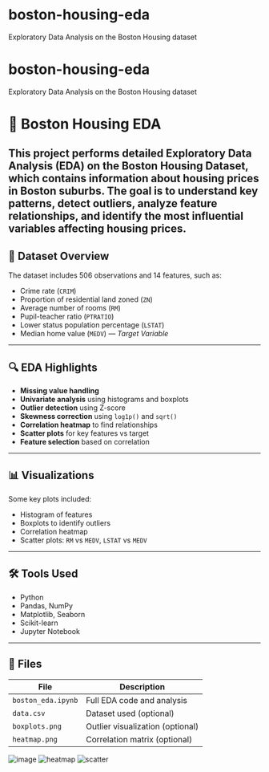 # boston-housing-eda
Exploratory Data Analysis on the Boston Housing dataset
# boston-housing-eda
Exploratory Data Analysis on the Boston Housing dataset
# 🏡 Boston Housing EDA

This project performs detailed **Exploratory Data Analysis (EDA)** on the Boston Housing Dataset, which contains information about housing prices in Boston suburbs.
The goal is to understand key patterns, detect outliers, analyze feature relationships, and identify the most influential variables affecting housing prices.
---
## 📌 Dataset Overview
The dataset includes 506 observations and 14 features, such as:
- Crime rate (`CRIM`)
- Proportion of residential land zoned (`ZN`)
- Average number of rooms (`RM`)
- Pupil-teacher ratio (`PTRATIO`)
- Lower status population percentage (`LSTAT`)
- Median home value (`MEDV`) — *Target Variable*
---
## 🔍 EDA Highlights
- **Missing value handling**
- **Univariate analysis** using histograms and boxplots
- **Outlier detection** using Z-score
- **Skewness correction** using `log1p()` and `sqrt()`
- **Correlation heatmap** to find relationships
- **Scatter plots** for key features vs target
- **Feature selection** based on correlation

---

## 📊 Visualizations

Some key plots included:
- Histogram of features
- Boxplots to identify outliers
- Correlation heatmap
- Scatter plots: `RM` vs `MEDV`, `LSTAT` vs `MEDV`



---

## 🛠 Tools Used

- Python
- Pandas, NumPy
- Matplotlib, Seaborn
- Scikit-learn
- Jupyter Notebook

---

## 📁 Files

| File              | Description                              |
|-------------------|------------------------------------------|
| `boston_eda.ipynb` | Full EDA code and analysis               |
| `data.csv`         | Dataset used (optional)                  |
| `boxplots.png`     | Outlier visualization (optional)         |
| `heatmap.png`      | Correlation matrix (optional)            |
![image](https://github.com/user-attachments/assets/51824f58-0d06-4f26-9ded-ece59700209b)
![heatmap](https://github.com/user-attachments/assets/0190b1c6-f21f-46a5-96cc-23991f06698f)
![scatter](https://github.com/user-attachments/assets/26a9a01c-cf78-4a7c-aefe-01239db0aafc)
